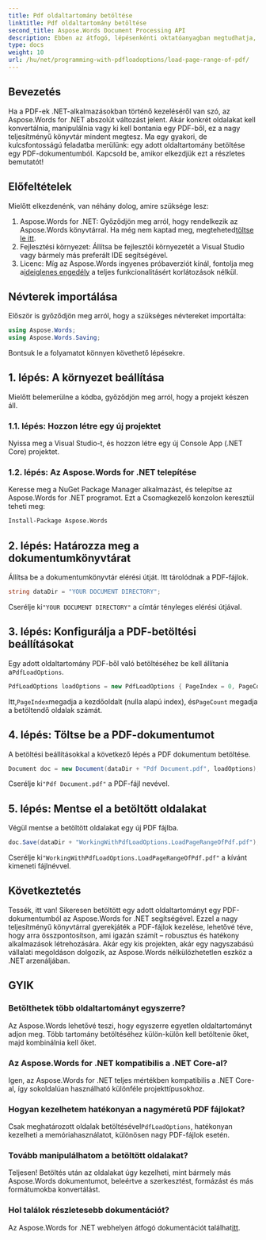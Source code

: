 ```yaml
---
title: Pdf oldaltartomány betöltése
linktitle: Pdf oldaltartomány betöltése
second_title: Aspose.Words Document Processing API
description: Ebben az átfogó, lépésenkénti oktatóanyagban megtudhatja, hogyan tölthet be adott oldaltartományokat PDF-ből az Aspose.Words for .NET segítségével. Tökéletes .NET fejlesztőknek.
type: docs
weight: 10
url: /hu/net/programming-with-pdfloadoptions/load-page-range-of-pdf/
---
```

## Bevezetés

Ha a PDF-ek .NET-alkalmazásokban történő kezeléséről van szó, az Aspose.Words for .NET abszolút változást jelent. Akár konkrét oldalakat kell konvertálnia, manipulálnia vagy ki kell bontania egy PDF-ből, ez a nagy teljesítményű könyvtár mindent megtesz. Ma egy gyakori, de kulcsfontosságú feladatba merülünk: egy adott oldaltartomány betöltése egy PDF-dokumentumból. Kapcsold be, amikor elkezdjük ezt a részletes bemutatót!

## Előfeltételek

Mielőtt elkezdenénk, van néhány dolog, amire szüksége lesz:

1. Aspose.Words for .NET: Győződjön meg arról, hogy rendelkezik az Aspose.Words könyvtárral. Ha még nem kaptad meg, megteheted[töltse le itt](https://releases.aspose.com/words/net/).
2. Fejlesztési környezet: Állítsa be fejlesztői környezetét a Visual Studio vagy bármely más preferált IDE segítségével.
3.  Licenc: Míg az Aspose.Words ingyenes próbaverziót kínál, fontolja meg a[ideiglenes engedély](https://purchase.aspose.com/temporary-license/) a teljes funkcionalitásért korlátozások nélkül.

## Névterek importálása

Először is győződjön meg arról, hogy a szükséges névtereket importálta:

```csharp
using Aspose.Words;
using Aspose.Words.Saving;
```

Bontsuk le a folyamatot könnyen követhető lépésekre. 

## 1. lépés: A környezet beállítása

Mielőtt belemerülne a kódba, győződjön meg arról, hogy a projekt készen áll.

### 1.1. lépés: Hozzon létre egy új projektet
Nyissa meg a Visual Studio-t, és hozzon létre egy új Console App (.NET Core) projektet.

### 1.2. lépés: Az Aspose.Words for .NET telepítése
Keresse meg a NuGet Package Manager alkalmazást, és telepítse az Aspose.Words for .NET programot. Ezt a Csomagkezelő konzolon keresztül teheti meg:

```sh
Install-Package Aspose.Words
```

## 2. lépés: Határozza meg a dokumentumkönyvtárat

Állítsa be a dokumentumkönyvtár elérési útját. Itt tárolódnak a PDF-fájlok.

```csharp
string dataDir = "YOUR DOCUMENT DIRECTORY";
```

 Cserélje ki`"YOUR DOCUMENT DIRECTORY"` a címtár tényleges elérési útjával.

## 3. lépés: Konfigurálja a PDF-betöltési beállításokat

 Egy adott oldaltartomány PDF-ből való betöltéséhez be kell állítania a`PdfLoadOptions`.

```csharp
PdfLoadOptions loadOptions = new PdfLoadOptions { PageIndex = 0, PageCount = 1 };
```

 Itt,`PageIndex`megadja a kezdőoldalt (nulla alapú index), és`PageCount` megadja a betöltendő oldalak számát.

## 4. lépés: Töltse be a PDF-dokumentumot

A betöltési beállításokkal a következő lépés a PDF dokumentum betöltése.

```csharp
Document doc = new Document(dataDir + "Pdf Document.pdf", loadOptions);
```

 Cserélje ki`"Pdf Document.pdf"` a PDF-fájl nevével.

## 5. lépés: Mentse el a betöltött oldalakat

Végül mentse a betöltött oldalakat egy új PDF fájlba.

```csharp
doc.Save(dataDir + "WorkingWithPdfLoadOptions.LoadPageRangeOfPdf.pdf");
```

 Cserélje ki`"WorkingWithPdfLoadOptions.LoadPageRangeOfPdf.pdf"` a kívánt kimeneti fájlnévvel.

## Következtetés

Tessék, itt van! Sikeresen betöltött egy adott oldaltartományt egy PDF-dokumentumból az Aspose.Words for .NET segítségével. Ezzel a nagy teljesítményű könyvtárral gyerekjáték a PDF-fájlok kezelése, lehetővé téve, hogy arra összpontosítson, ami igazán számít – robusztus és hatékony alkalmazások létrehozására. Akár egy kis projekten, akár egy nagyszabású vállalati megoldáson dolgozik, az Aspose.Words nélkülözhetetlen eszköz a .NET arzenáljában.

## GYIK

### Betölthetek több oldaltartományt egyszerre?
Az Aspose.Words lehetővé teszi, hogy egyszerre egyetlen oldaltartományt adjon meg. Több tartomány betöltéséhez külön-külön kell betöltenie őket, majd kombinálnia kell őket.

### Az Aspose.Words for .NET kompatibilis a .NET Core-al?
Igen, az Aspose.Words for .NET teljes mértékben kompatibilis a .NET Core-al, így sokoldalúan használható különféle projekttípusokhoz.

### Hogyan kezelhetem hatékonyan a nagyméretű PDF fájlokat?
 Csak meghatározott oldalak betöltésével`PdfLoadOptions`, hatékonyan kezelheti a memóriahasználatot, különösen nagy PDF-fájlok esetén.

### Tovább manipulálhatom a betöltött oldalakat?
Teljesen! Betöltés után az oldalakat úgy kezelheti, mint bármely más Aspose.Words dokumentumot, beleértve a szerkesztést, formázást és más formátumokba konvertálást.

### Hol találok részletesebb dokumentációt?
 Az Aspose.Words for .NET webhelyen átfogó dokumentációt találhat[itt](https://reference.aspose.com/words/net/).


